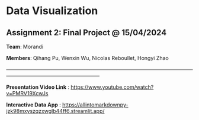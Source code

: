 # Data Visualization 

## Assignment 2: Final Project   @ 15/04/2024



**Team**: Morandi

**Members**: Qihang Pu, Wenxin Wu, Nicolas Reboullet, Hongyi Zhao 

——————————————————————————————————————————————————————


**Presentation Video Link** : https://www.youtube.com/watch?v=PMRV19XcwJs

**Interactive Data App**    : https://allintomarkdownpy-jzk98mxyszqzxwglb44ff6.streamlit.app/
